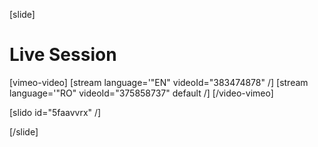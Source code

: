 [slide]
# Live Session

[vimeo-video]
[stream language='"EN" videoId="383474878"  /]
[stream language='"RO" videoId="375858737" default /]
[/video-vimeo]

[slido id="5faavvrx" /]

[/slide]